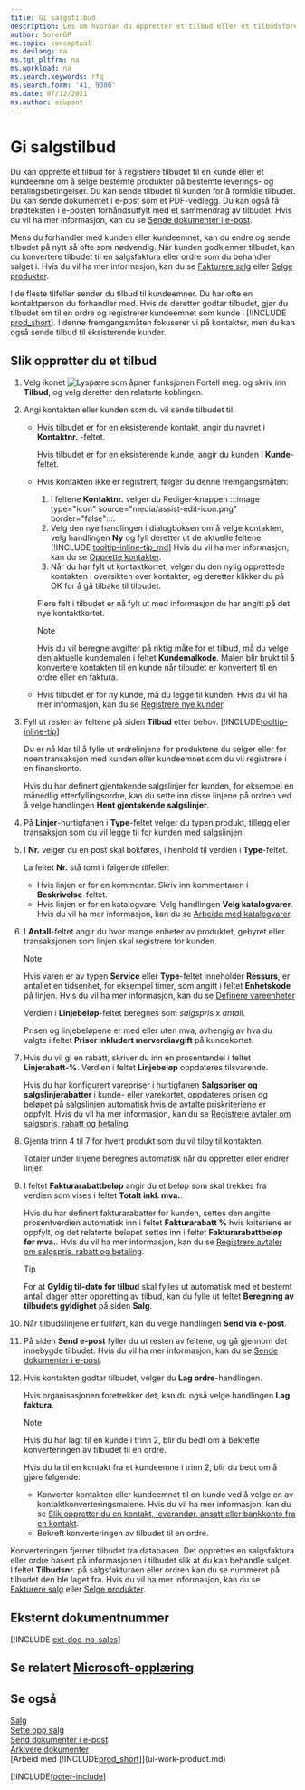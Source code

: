 ```yaml
---
title: Gi salgstilbud
description: Les om hvordan du oppretter et tilbud eller et tilbudsforespørselsdokument for å registrere tilbudet til en kunde eller et kundeemne og selge produkter under visse betingelser.
author: SorenGP
ms.topic: conceptual
ms.devlang: na
ms.tgt_pltfrm: na
ms.workload: na
ms.search.keywords: rfq
ms.search.form: '41, 9300'
ms.date: 07/12/2021
ms.author: edupont
---
```

# <a name="make-sales-quotes"></a><a name="make-sales-quotes"></a><a name="make-sales-quotes"></a>Gi salgstilbud

Du kan opprette et tilbud for å registrere tilbudet til en kunde eller et kundeemne om å selge bestemte produkter på bestemte leverings- og betalingsbetingelser. Du kan sende tilbudet til kunden for å formidle tilbudet. Du kan sende dokumentet i e-post som et PDF-vedlegg. Du kan også få brødteksten i e-posten forhåndsutfylt med et sammendrag av tilbudet. Hvis du vil ha mer informasjon, kan du se [Sende dokumenter i e-post](ui-how-send-documents-email.md).

Mens du forhandler med kunden eller kundeemnet, kan du endre og sende tilbudet på nytt så ofte som nødvendig. Når kunden godkjenner tilbudet, kan du konvertere tilbudet til en salgsfaktura eller ordre som du behandler salget i. Hvis du vil ha mer informasjon, kan du se [Fakturere salg](sales-how-invoice-sales.md) eller [Selge produkter](sales-how-sell-products.md).

I de fleste tilfeller sender du tilbud til kundeemner. Du har ofte en kontaktperson du forhandler med. Hvis de deretter godtar tilbudet, gjør du tilbudet om til en ordre og registrerer kundeemnet som kunde i [!INCLUDE [prod_short](includes/prod_short.md)]. I denne fremgangsmåten fokuserer vi på kontakter, men du kan også sende tilbud til eksisterende kunder.  

## <a name="to-create-a-sales-quote"></a><a name="to-create-a-sales-quote"></a><a name="to-create-a-sales-quote"></a>Slik oppretter du et tilbud

1. Velg ikonet ![Lyspære som åpner funksjonen Fortell meg.](media/ui-search/search_small.png "Fortell hva du vil gjøre") og skriv inn **Tilbud**, og velg deretter den relaterte koblingen.
2. Angi kontakten eller kunden som du vil sende tilbudet til.

    - Hvis tilbudet er for en eksisterende kontakt, angir du navnet i **Kontaktnr.** -feltet.  

        Hvis tilbudet er for en eksisterende kunde, angir du kunden i **Kunde**-feltet.
    - Hvis kontakten ikke er registrert, følger du denne fremgangsmåten:

        1. I feltene **Kontaktnr.** velger du Rediger-knappen :::image type="icon" source="media/assist-edit-icon.png" border="false":::.
        2. Velg den nye handlingen i dialogboksen om å velge kontakten, velg handlingen **Ny** og fyll deretter ut de aktuelle feltene. [!INCLUDE [tooltip-inline-tip_md](includes/tooltip-inline-tip_md.md)] Hvis du vil ha mer informasjon, kan du se [Opprette kontakter](marketing-create-contact-companies.md).  
        3. Når du har fylt ut kontaktkortet, velger du den nylig opprettede kontakten i oversikten over kontakter, og deretter klikker du på OK for å gå tilbake til tilbudet.

        Flere felt i tilbudet er nå fylt ut med informasjon du har angitt på det nye kontaktkortet.

        > [!NOTE]
        > Hvis du vil beregne avgifter på riktig måte for et tilbud, må du velge den aktuelle kundemalen i feltet **Kundemalkode**. Malen blir brukt til å konvertere kontakten til en kunde når tilbudet er konvertert til en ordre eller en faktura.
    -  Hvis tilbudet er for ny kunde, må du legge til kunden. Hvis du vil ha mer informasjon, kan du se [Registrere nye kunder](sales-how-register-new-customers.md).  

3. Fyll ut resten av feltene på siden **Tilbud** etter behov. [!INCLUDE[tooltip-inline-tip](includes/tooltip-inline-tip_md.md)]  

    Du er nå klar til å fylle ut ordrelinjene for produktene du selger eller for noen transaksjon med kunden eller kundeemnet som du vil registrere i en finanskonto.  

    Hvis du har definert gjentakende salgslinjer for kunden, for eksempel en månedlig etterfyllingsordre, kan du sette inn disse linjene på ordren ved å velge handlingen **Hent gjentakende salgslinjer**.  

4. På **Linjer**-hurtigfanen i **Type**-feltet velger du typen produkt, tillegg eller transaksjon som du vil legge til for kunden med salgslinjen.
5. I **Nr.** velger du en post skal bokføres, i henhold til verdien i **Type**-feltet.

    La feltet **Nr.** stå tomt i følgende tilfeller:
    - Hvis linjen er for en kommentar. Skriv inn kommentaren i **Beskrivelse**-feltet.
    - Hvis linjen er for en katalogvare. Velg handlingen **Velg katalogvarer**. Hvis du vil ha mer informasjon, kan du se [Arbeide med katalogvarer](inventory-how-work-nonstock-items.md).

6. I **Antall**-feltet angir du hvor mange enheter av produktet, gebyret eller transaksjonen som linjen skal registrere for kunden.

    > [!NOTE]  
    >  Hvis varen er av typen **Service** eller **Type**-feltet inneholder **Ressurs**, er antallet en tidsenhet, for eksempel timer, som angitt i feltet **Enhetskode** på linjen. Hvis du vil ha mer informasjon, kan du se [Definere vareenheter](inventory-how-setup-units-of-measure.md)

    Verdien i **Linjebeløp**-feltet beregnes som *salgspris* x *antall*.  

    Prisen og linjebeløpene er med eller uten mva, avhengig av hva du valgte i feltet **Priser inkludert merverdiavgift** på kundekortet.  
7. Hvis du vil gi en rabatt, skriver du inn en prosentandel i feltet **Linjerabatt-%**. Verdien i feltet **Linjebeløp** oppdateres tilsvarende.  

    Hvis du har konfigurert varepriser i hurtigfanen **Salgspriser og salgslinjerabatter** i kunde- eller varekortet, oppdateres prisen og beløpet på salgslinjen automatisk hvis de avtalte priskriteriene er oppfylt. Hvis du vil ha mer informasjon, kan du se [Registrere avtaler om salgspris, rabatt og betaling](sales-how-record-sales-price-discount-payment-agreements.md).  
8. Gjenta trinn 4 til 7 for hvert produkt som du vil tilby til kontakten.

    Totaler under linjene beregnes automatisk når du oppretter eller endrer linjer.  
9. I feltet **Fakturarabattbeløp** angir du et beløp som skal trekkes fra verdien som vises i feltet **Totalt inkl. mva.**.

    Hvis du har definert fakturarabatter for kunden, settes den angitte prosentverdien automatisk inn i feltet **Fakturarabatt %** hvis kriteriene er oppfylt, og det relaterte beløpet settes inn i feltet **Fakturarabattbeløp før mva.**. Hvis du vil ha mer informasjon, kan du se [Registrere avtaler om salgspris, rabatt og betaling](sales-how-record-sales-price-discount-payment-agreements.md).

    > [!TIP]
    > For at **Gyldig til-dato for tilbud** skal fylles ut automatisk med et bestemt antall dager etter oppretting av tilbud, kan du fylle ut feltet **Beregning av tilbudets gyldighet** på siden **Salg**.

10. Når tilbudslinjene er fullført, kan du velge handlingen **Send via e-post**.
11. På siden **Send e-post** fyller du ut resten av feltene, og gå gjennom det innebygde tilbudet. Hvis du vil ha mer informasjon, kan du se [Sende dokumenter i e-post](ui-how-send-documents-email.md).
12. Hvis kontakten godtar tilbudet, velger du **Lag ordre**-handlingen.  

    Hvis organisasjonen foretrekker det, kan du også velge handlingen **Lag faktura**.  
    > [!NOTE]
    > Hvis du har lagt til en kunde i trinn 2, blir du bedt om å bekrefte konverteringen av tilbudet til en ordre.  
    >
    > Hvis du la til en kontakt fra et kundeemne i trinn 2, blir du bedt om å gjøre følgende:
    >
    >  - Konverter kontakten eller kundeemnet til en kunde ved å velge en av kontaktkonverteringsmalene. Hvis du vil ha mer informasjon, kan du se [Slik oppretter du en kontakt, leverandør, ansatt eller bankkonto fra en kontakt](marketing-create-contact-companies.md#to-create-a-customer-vendor-employee-or-bank-account-from-a-contact).  
    > - Bekreft konverteringen av tilbudet til en ordre.

Konverteringen fjerner tilbudet fra databasen. Det opprettes en salgsfaktura eller ordre basert på informasjonen i tilbudet slik at du kan behandle salget. I feltet **Tilbudsnr.** på salgsfakturaen eller ordren kan du se nummeret på tilbudet den ble laget fra. Hvis du vil ha mer informasjon, kan du se [Fakturere salg](sales-how-invoice-sales.md) eller [Selge produkter](sales-how-sell-products.md).  

## <a name="external-document-number"></a><a name="external-document-number"></a><a name="external-document-number"></a>Eksternt dokumentnummer

[!INCLUDE [ext-doc-no-sales](includes/ext-doc-no-sales.md)]

## <a name="see-related-microsoft-training"></a><a name="see-related-microsoft-training"></a><a name="see-related-microsoft-training"></a>Se relatert [Microsoft-opplæring](/training/modules/create-sales-documents-dynamics-365-business-central/)

## <a name="see-also"></a><a name="see-also"></a><a name="see-also"></a>Se også

[Salg](sales-manage-sales.md)  
[Sette opp salg](sales-setup-sales.md)  
[Send dokumenter i e-post](ui-how-send-documents-email.md)  
[Arkivere dokumenter](across-how-to-archive-documents.md)  
[Arbeid med [!INCLUDE[prod_short](includes/prod_short.md)]](ui-work-product.md)  

[!INCLUDE[footer-include](includes/footer-banner.md)]
